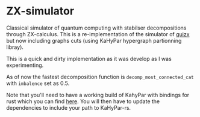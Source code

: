 # ZX-simulator
Classical simulator of quantum computing with stabilser decompositions through ZX-calculus.
This is a re-implementation of the simulator of [quizx](https://github.com/Quantomatic/quizx) but now including graphs cuts (using KaHyPar hypergraph partionning libray).

This is a quick and dirty implementation as it was develop as I was experimenting.

As of now the fastest decomposition function is `decomp_most_connected_cat` with `imbalence` set as 0.5.

Note that you'll need to have a working build of KahyPar with bindings for rust which you can find [here](https://github.com/tuomas56/kahypar-rs). You will then have to update the dependencies to include your path to KaHyPar-rs.
